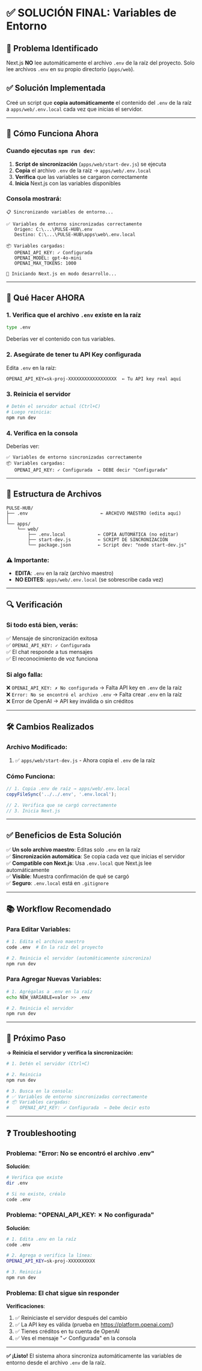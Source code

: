 # ✅ SOLUCIÓN FINAL: Variables de Entorno

## 🎯 **Problema Identificado**

Next.js **NO** lee automáticamente el archivo `.env` de la raíz del proyecto. Solo lee archivos `.env` en su propio directorio (`apps/web`).

## ✅ **Solución Implementada**

Creé un script que **copia automáticamente** el contenido del `.env` de la raíz a `apps/web/.env.local` cada vez que inicias el servidor.

---

## 🔄 **Cómo Funciona Ahora**

### Cuando ejecutas `npm run dev`:

1. **Script de sincronización** (`apps/web/start-dev.js`) se ejecuta
2. **Copia** el archivo `.env` de la raíz → `apps/web/.env.local`
3. **Verifica** que las variables se cargaron correctamente
4. **Inicia** Next.js con las variables disponibles

### Consola mostrará:

```
📋 Sincronizando variables de entorno...

✅ Variables de entorno sincronizadas correctamente
   Origen: C:\...\PULSE-HUB\.env
   Destino: C:\...\PULSE-HUB\apps\web\.env.local

📦 Variables cargadas:
   OPENAI_API_KEY: ✓ Configurada
   OPENAI_MODEL: gpt-4o-mini
   OPENAI_MAX_TOKENS: 1000

🚀 Iniciando Next.js en modo desarrollo...
```

---

## 🚀 **Qué Hacer AHORA**

### 1. Verifica que el archivo `.env` existe en la raíz

```bash
type .env
```

Deberías ver el contenido con tus variables.

### 2. Asegúrate de tener tu API Key configurada

Edita `.env` en la raíz:

```env
OPENAI_API_KEY=sk-proj-XXXXXXXXXXXXXXXXXX  ← Tu API key real aquí
```

### 3. Reinicia el servidor

```bash
# Detén el servidor actual (Ctrl+C)
# Luego reinicia:
npm run dev
```

### 4. Verifica en la consola

Deberías ver:

```
✅ Variables de entorno sincronizadas correctamente
📦 Variables cargadas:
   OPENAI_API_KEY: ✓ Configurada  ← DEBE decir "Configurada"
```

---

## 📁 **Estructura de Archivos**

```
PULSE-HUB/
├── .env                           ← ARCHIVO MAESTRO (edita aquí)
│
└── apps/
    └── web/
        ├── .env.local            ← COPIA AUTOMÁTICA (no editar)
        ├── start-dev.js          ← SCRIPT DE SINCRONIZACIÓN
        └── package.json          ← Script dev: "node start-dev.js"
```

### ⚠️ **Importante**:

- **EDITA**: `.env` en la raíz (archivo maestro)
- **NO EDITES**: `apps/web/.env.local` (se sobrescribe cada vez)

---

## 🔍 **Verificación**

### Si todo está bien, verás:

✅ Mensaje de sincronización exitosa  
✅ `OPENAI_API_KEY: ✓ Configurada`  
✅ El chat responde a tus mensajes  
✅ El reconocimiento de voz funciona  

### Si algo falla:

❌ `OPENAI_API_KEY: ✗ No configurada` → Falta API key en `.env` de la raíz  
❌ `Error: No se encontró el archivo .env` → Falta crear `.env` en la raíz  
❌ Error de OpenAI → API key inválida o sin créditos  

---

## 🛠️ **Cambios Realizados**

### **Archivo Modificado**:

1. ✅ `apps/web/start-dev.js` - Ahora copia el `.env` de la raíz

### **Cómo Funciona**:

```javascript
// 1. Copia .env de raíz → apps/web/.env.local
copyFileSync('../../.env', '.env.local');

// 2. Verifica que se cargó correctamente
// 3. Inicia Next.js
```

---

## ✅ **Beneficios de Esta Solución**

✅ **Un solo archivo maestro**: Editas solo `.env` en la raíz  
✅ **Sincronización automática**: Se copia cada vez que inicias el servidor  
✅ **Compatible con Next.js**: Usa `.env.local` que Next.js lee automáticamente  
✅ **Visible**: Muestra confirmación de qué se cargó  
✅ **Seguro**: `.env.local` está en `.gitignore`  

---

## 📚 **Workflow Recomendado**

### Para Editar Variables:

```bash
# 1. Edita el archivo maestro
code .env  # En la raíz del proyecto

# 2. Reinicia el servidor (automáticamente sincroniza)
npm run dev
```

### Para Agregar Nuevas Variables:

```bash
# 1. Agrégalas a .env en la raíz
echo NEW_VARIABLE=valor >> .env

# 2. Reinicia el servidor
npm run dev
```

---

## 🎯 **Próximo Paso**

**→ Reinicia el servidor y verifica la sincronización:**

```bash
# 1. Detén el servidor (Ctrl+C)

# 2. Reinicia
npm run dev

# 3. Busca en la consola:
# ✅ Variables de entorno sincronizadas correctamente
# 📦 Variables cargadas:
#    OPENAI_API_KEY: ✓ Configurada  ← Debe decir esto
```

---

## ❓ **Troubleshooting**

### Problema: "Error: No se encontró el archivo .env"

**Solución**:
```bash
# Verifica que existe
dir .env

# Si no existe, créalo
code .env
```

### Problema: "OPENAI_API_KEY: ✗ No configurada"

**Solución**:
```bash
# 1. Edita .env en la raíz
code .env

# 2. Agrega o verifica la línea:
OPENAI_API_KEY=sk-proj-XXXXXXXXXX

# 3. Reinicia
npm run dev
```

### Problema: El chat sigue sin responder

**Verificaciones**:
1. ✅ Reiniciaste el servidor después del cambio
2. ✅ La API key es válida (prueba en https://platform.openai.com/)
3. ✅ Tienes créditos en tu cuenta de OpenAI
4. ✅ Ves el mensaje "✓ Configurada" en la consola

---

**✅ ¡Listo!** El sistema ahora sincroniza automáticamente las variables de entorno desde el archivo `.env` de la raíz.

